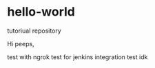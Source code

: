 # hello-world
tutoriual repository

Hi peeps,

test with ngrok
test for jenkins integration
test idk 
